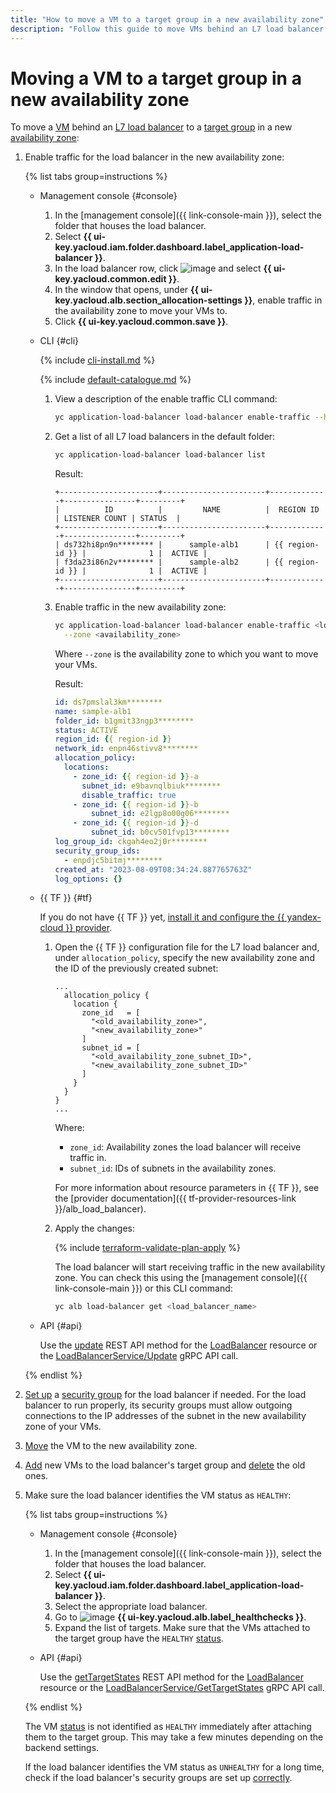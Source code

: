 ```yaml
---
title: "How to move a VM to a target group in a new availability zone"
description: "Follow this guide to move VMs behind an L7 load balancer to a target group in a new availability zone."
---
```


# Moving a VM to a target group in a new availability zone


To move a [VM](../../compute/concepts/vm.md) behind an [L7 load balancer](../concepts/application-load-balancer.md) to a [target group](../concepts/target-group.md) in a new [availability zone](../../overview/concepts/geo-scope.md):

1. Enable traffic for the load balancer in the new availability zone:

   {% list tabs group=instructions %}

   - Management console {#console}

      1. In the [management console]({{ link-console-main }}), select the folder that houses the load balancer.
      1. Select **{{ ui-key.yacloud.iam.folder.dashboard.label_application-load-balancer }}**.
      1. In the load balancer row, click ![image](../../_assets/console-icons/ellipsis.svg) and select **{{ ui-key.yacloud.common.edit }}**.
      1. In the window that opens, under **{{ ui-key.yacloud.alb.section_allocation-settings }}**, enable traffic in the availability zone to move your VMs to.
      1. Click **{{ ui-key.yacloud.common.save }}**.

   - CLI {#cli}

      {% include [cli-install.md](../../_includes/cli-install.md) %}

      {% include [default-catalogue.md](../../_includes/default-catalogue.md) %}

      1. View a description of the enable traffic CLI command:

         ```bash
         yc application-load-balancer load-balancer enable-traffic --help
         ```

      1. Get a list of all L7 load balancers in the default folder:

         ```bash
         yc application-load-balancer load-balancer list
         ```

         Result:

         ```text
         +----------------------+-----------------------+-------------+----------------+---------+
         |          ID          |         NAME          |  REGION ID  | LISTENER COUNT | STATUS  |
         +----------------------+-----------------------+-------------+----------------+---------+
         | ds732hi8pn9n******** |      sample-alb1      | {{ region-id }} |              1 |  ACTIVE |
         | f3da23i86n2v******** |      sample-alb2      | {{ region-id }} |              1 |  ACTIVE |
         +----------------------+-----------------------+-------------+----------------+---------+
         ```

      1. Enable traffic in the new availability zone:

         ```bash
         yc application-load-balancer load-balancer enable-traffic <load_balancer_name> \
           --zone <availability_zone>
         ```

         Where `--zone` is the availability zone to which you want to move your VMs.

         Result:

         ```yaml
         id: ds7pmslal3km********
         name: sample-alb1
         folder_id: b1gmit33ngp3********
         status: ACTIVE
         region_id: {{ region-id }}
         network_id: enpn46stivv8********
         allocation_policy:
           locations:
             - zone_id: {{ region-id }}-a
               subnet_id: e9bavnqlbiuk********
               disable_traffic: true
             - zone_id: {{ region-id }}-b
                 subnet_id: e2lgp8o00g06********
             - zone_id: {{ region-id }}-d
                 subnet_id: b0cv501fvp13********
         log_group_id: ckgah4eo2j0r********
         security_group_ids:
           - enpdjc5bitmj********
         created_at: "2023-08-09T08:34:24.887765763Z"
         log_options: {}
         ```

   - {{ TF }} {#tf}

      If you do not have {{ TF }} yet, [install it and configure the {{ yandex-cloud }} provider](../../tutorials/infrastructure-management/terraform-quickstart.md#install-terraform).

      1. Open the {{ TF }} configuration file for the L7 load balancer and, under `allocation_policy`, specify the new availability zone and the ID of the previously created subnet:

         ```hcl
         ...
           allocation_policy {
             location {
               zone_id   = [
                 "<old_availability_zone>",
                 "<new_availability_zone>"
               ]
               subnet_id = [
                 "<old_availability_zone_subnet_ID>",
                 "<new_availability_zone_subnet_ID>"
               ]
             }
           }
         }
         ...
         ```

         Where:
         * `zone_id`: Availability zones the load balancer will receive traffic in.
         * `subnet_id`: IDs of subnets in the availability zones.

         For more information about resource parameters in {{ TF }}, see the [provider documentation]({{ tf-provider-resources-link }}/alb_load_balancer).

      1. Apply the changes:

         {% include [terraform-validate-plan-apply](../../_tutorials/_tutorials_includes/terraform-validate-plan-apply.md) %}

         The load balancer will start receiving traffic in the new availability zone. You can check this using the [management console]({{ link-console-main }}) or this CLI command:

         ```bash
         yc alb load-balancer get <load_balancer_name>
         ```

   - API {#api}

      Use the [update](../api-ref/LoadBalancer/update.md) REST API method for the [LoadBalancer](../api-ref/LoadBalancer/index.md) resource or the [LoadBalancerService/Update](../api-ref/grpc/load_balancer_service.md#Update) gRPC API call.

   {% endlist %}

1. [Set up](../../vpc/operations/security-group-add-rule.md) a [security group](../../vpc/concepts/security-groups.md) for the load balancer if needed. For the load balancer to run properly, its security groups must allow outgoing connections to the IP addresses of the subnet in the new availability zone of your VMs.
1. [Move](../../compute/operations/vm-control/vm-change-zone.md) the VM to the new availability zone.
1. [Add](../../application-load-balancer/operations/target-group-update.md#add-targets) new VMs to the load balancer's target group and [delete](../../application-load-balancer/operations/target-group-update.md#remove-targets) the old ones.
1. Make sure the load balancer identifies the VM status as `HEALTHY`:

   {% list tabs group=instructions %}

   - Management console {#console}

      1. In the [management console]({{ link-console-main }}), select the folder that houses the load balancer.
      1. Select **{{ ui-key.yacloud.iam.folder.dashboard.label_application-load-balancer }}**.
      1. Select the appropriate load balancer.
      1. Go to ![image](../../_assets/console-icons/heart-pulse.svg) **{{ ui-key.yacloud.alb.label_healthchecks }}**.
      1. Expand the list of targets. Make sure that the VMs attached to the target group have the `HEALTHY` [status](../../compute/concepts/vm-statuses.md).

   - API {#api}

      Use the [getTargetStates](../api-ref/LoadBalancer/getTargetStates.md) REST API method for the [LoadBalancer](../api-ref/LoadBalancer/index.md) resource or the [LoadBalancerService/GetTargetStates](../api-ref/grpc/load_balancer_service.md#GetTargetStates) gRPC API call.

   {% endlist %}

   The VM [status](../../compute/concepts/vm-statuses.md) is not identified as `HEALTHY` immediately after attaching them to the target group. This may take a few minutes depending on the backend settings.

   If the load balancer identifies the VM status as `UNHEALTHY` for a long time, check if the load balancer's security groups are set up [correctly](../concepts/application-load-balancer.md#security-groups).
